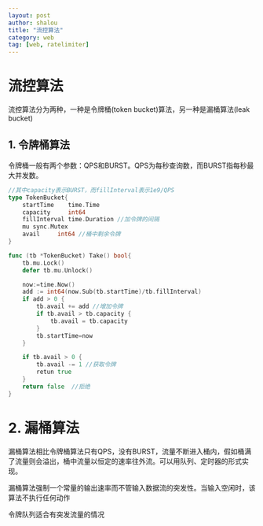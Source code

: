 ```yaml
---
layout: post
author: shalou
title: "流控算法" 
category: web
tag: [web, ratelimiter]
---
```


# 流控算法

流控算法分为两种，一种是令牌桶(token bucket)算法，另一种是漏桶算法(leak bucket)

## 1. 令牌桶算法

令牌桶一般有两个参数：QPS和BURST。QPS为每秒查询数，而BURST指每秒最大并发数。

<!-- more -->

```go
//其中capacity表示BURST，而fillInterval表示1e9/QPS
type TokenBucket{
	startTime    time.Time
	capacity     int64     
	fillInterval time.Duration //加令牌的间隔
	mu sync.Mutex
	avail     int64 //桶中剩余令牌
}

func (tb *TokenBucket) Take() bool{
	tb.mu.Lock()
	defer tb.mu.Unlock()

    now:=time.Now()
    add := int64(now.Sub(tb.startTime)/tb.fillInterval)
    if add > 0 {
        tb.avail += add //增加令牌
        if tb.avail > tb.capacity {
            tb.avail = tb.capacity
        }
        tb.startTime=now
    }

    if tb.avail > 0 {
        tb.avail -= 1 //获取令牌
        retun true
    }
    return false  //拒绝
}
```

# 2. 漏桶算法

漏桶算法相比令牌桶算法只有QPS，没有BURST，流量不断进入桶内，假如桶满了流量则会溢出，桶中流量以恒定的速率往外流。可以用队列、定时器的形式实现。

漏桶算法强制一个常量的输出速率而不管输入数据流的突发性。当输入空闲时，该算法不执行任何动作

令牌队列适合有突发流量的情况
